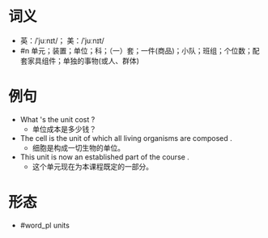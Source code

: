 # 词义
- 英：/ˈjuːnɪt/； 美：/ˈjuːnɪt/
- #n 单元；装置；单位；科；（一）套；一件(商品)；小队；班组；个位数；配套家具组件；单独的事物(或人、群体)
# 例句
- What 's the unit cost ?
	- 单位成本是多少钱？
- The cell is the unit of which all living organisms are composed .
	- 细胞是构成一切生物的单位。
- This unit is now an established part of the course .
	- 这个单元现在为本课程既定的一部分。
# 形态
- #word_pl units
